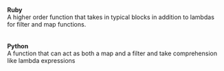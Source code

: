 


 <b>Ruby</b> <br/>
 A higher order function that takes in typical blocks in addition to lambdas for filter and map functions.
 <br/><br/><br/>
 <b>Python</b>
 <br/>A function that can act as both a map and a filter and take comprehension like lambda expressions
 
 
 
 
